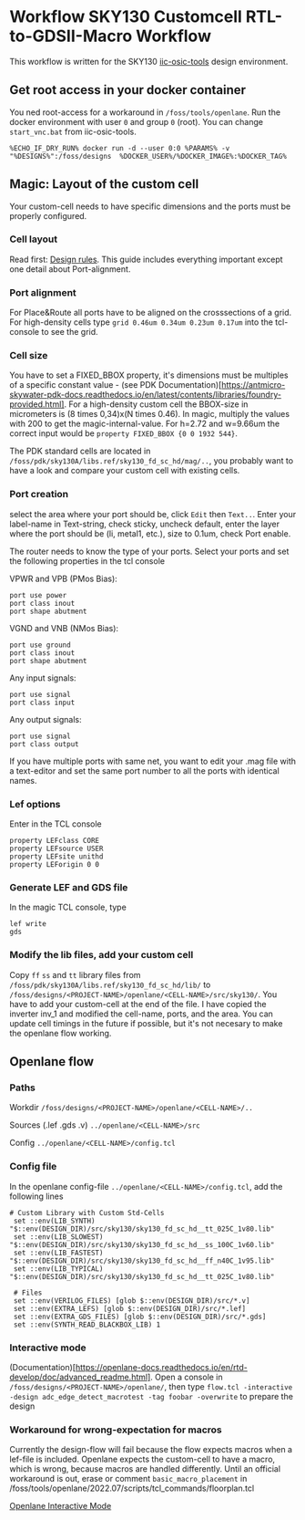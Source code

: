# Workflow SKY130 Customcell RTL-to-GDSII-Macro Workflow

This workflow is written for the SKY130 [iic-osic-tools](https://github.com/hpretl/iic-osic-tools) design environment.

## Get root access in your docker container
You ned root-access for a workaround in `/foss/tools/openlane`. Run the docker environment with user `0` and group `0` (root). You can change `start_vnc.bat` from iic-osic-tools.

```
%ECHO_IF_DRY_RUN% docker run -d --user 0:0 %PARAMS% -v "%DESIGNS%":/foss/designs  %DOCKER_USER%/%DOCKER_IMAGE%:%DOCKER_TAG%
```

## Magic: Layout of the custom cell
Your custom-cell needs to have specific dimensions and the ports must be properly configured.

### Cell layout
Read first: [Design rules](https://github.com/nickson-jose/vsdstdcelldesign). This guide includes everything important except one detail about Port-alignment. 

### Port alignment
For Place&Route all ports have to be aligned on the crosssections of a grid. For high-density cells type `grid 0.46um 0.34um 0.23um 0.17um` into the tcl-console to see the grid.

### Cell size
You have to set a FIXED_BBOX property, it's dimensions must be multiples of a specific constant value - (see PDK Documentation)[https://antmicro-skywater-pdk-docs.readthedocs.io/en/latest/contents/libraries/foundry-provided.html].
For a high-density custom cell the BBOX-size in micrometers is (8 times 0,34)x(N times 0.46). In magic, multiply the values with 200 to get the magic-internal-value. For h=2.72 and w=9.66um the correct input would be
`property FIXED_BBOX {0 0 1932 544}`. 

The PDK standard cells are located in `/foss/pdk/sky130A/libs.ref/sky130_fd_sc_hd/mag/..`, you probably want to have a look and compare your custom cell with existing cells.


### Port creation
select the area where your port should be, click `Edit` then `Text..`. 
Enter your label-name in Text-string, check sticky, uncheck default, enter the layer where the port should be (li, metal1, etc.), size to 0.1um, check Port enable.

The router needs to know the type of your ports. Select your ports and set the following properties in the tcl console

VPWR and VPB (PMos Bias):
```
port use power
port class inout
port shape abutment
```

VGND and VNB (NMos Bias):
```
port use ground
port class inout
port shape abutment
```

Any input signals:
```
port use signal
port class input
```

Any output signals:
```
port use signal
port class output
```

If you have multiple ports with same net, you want to edit your .mag file with a text-editor and set the same port number to all the ports with identical names.

### Lef options
Enter in the TCL console
```
property LEFclass CORE
property LEFsource USER
property LEFsite unithd
property LEForigin 0 0
```

### Generate LEF and GDS file
In the magic TCL console, type
```
lef write
gds
```

### Modify the lib files, add your custom cell
Copy `ff` `ss` and `tt` library files from `/foss/pdk/sky130A/libs.ref/sky130_fd_sc_hd/lib/` to `/foss/designs/<PROJECT-NAME>/openlane/<CELL-NAME>/src/sky130/`.
You have to add your custom-cell at the end of the file.
I have copied the inverter inv_1 and modified the cell-name, ports, and the area. You can update cell timings in the future if possible, but it's not necesary to make the openlane flow working.

## Openlane flow

### Paths
Workdir `/foss/designs/<PROJECT-NAME>/openlane/<CELL-NAME>/..` 

Sources (.lef .gds .v) `../openlane/<CELL-NAME>/src` 

Config `../openlane/<CELL-NAME>/config.tcl` 


### Config file
In the openlane config-file `../openlane/<CELL-NAME>/config.tcl`, add the following lines

```
# Custom Library with Custom Std-Cells
 set ::env(LIB_SYNTH) "$::env(DESIGN_DIR)/src/sky130/sky130_fd_sc_hd__tt_025C_1v80.lib"
 set ::env(LIB_SLOWEST) "$::env(DESIGN_DIR)/src/sky130/sky130_fd_sc_hd__ss_100C_1v60.lib"
 set ::env(LIB_FASTEST) "$::env(DESIGN_DIR)/src/sky130/sky130_fd_sc_hd__ff_n40C_1v95.lib"
 set ::env(LIB_TYPICAL) "$::env(DESIGN_DIR)/src/sky130/sky130_fd_sc_hd__tt_025C_1v80.lib"
 
 # Files
 set ::env(VERILOG_FILES) [glob $::env(DESIGN_DIR)/src/*.v]
 set ::env(EXTRA_LEFS) [glob $::env(DESIGN_DIR)/src/*.lef]
 set ::env(EXTRA_GDS_FILES) [glob $::env(DESIGN_DIR)/src/*.gds]
 set ::env(SYNTH_READ_BLACKBOX_LIB) 1
```
### Interactive mode
(Documentation)[https://openlane-docs.readthedocs.io/en/rtd-develop/doc/advanced_readme.html]. Open a console in `/foss/designs/<PROJECT-NAME>/openlane/`, then type `flow.tcl -interactive -design adc_edge_detect_macrotest -tag foobar -overwrite` to prepare the design

### Workaround for wrong-expectation for macros
Currently the design-flow will fail because the flow expects macros when a lef-file is included. Openlane expects the custom-cell to have a macro, which is wrong, because macros are handled differently. Until an official workaround is out, erase or comment `basic_macro_placement` in /foss/tools/openlane/2022.07/scripts/tcl_commands/floorplan.tcl 





[Openlane Interactive Mode](https://openlane-docs.readthedocs.io/en/rtd-develop/doc/advanced_readme.html)
